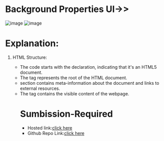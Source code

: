 # Background Properties UI->>
![image](https://github.com/namishagurunani/BackgroundProperties/assets/126158413/8763c771-544c-4ad2-9f90-a07c18f297f9)
![image](https://github.com/namishagurunani/BackgroundProperties/assets/126158413/ae47e428-ea42-49f0-b8d9-f74d0e276a00)
# Explanation:
<ol><li>HTML Structure:</li>
  <ul><li>The code starts with the <!DOCTYPE html> declaration, indicating that it's an HTML5 document.</li>
<li>The <html> tag represents the root of the HTML document.</li>
<li><The <head> section contains meta-information about the document and links to external resources.</li>
<li>The <body> tag contains the visible content of the webpage.</li>
</ul>
  <ol>

# Sumbission-Required
- Hosted link:[click here](https://namishagurunani.github.io/BackgroundProperties/)
- Github Repo Link:[click here](https://github.com/namishagurunani/BackgroundProperties)
